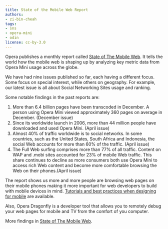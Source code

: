 ```yaml
---
title: State of the Mobile Web Report
authors:
- zi-bin-cheah
tags:
- sns
- opera-mini
- odin
license: cc-by-3.0
---
```


<p>
Opera publishes a monthly report called <a href="http://www.opera.com/smw/">State of The Mobile Web</a>. It tells the world how the mobile web is shaping up by analyzing key metric data from Opera Mini usage across the globe.
</p>
<p>
We have had nine issues published so far, each having a different focus. Some focus on special interest, while others on geography. For example, our latest issue is all about Social Networking Sites usage and ranking.
</p>
<p>
Some notable findings in the past reports are:

<ol>
<li>More than 6.4 billion pages have been transcoded in December. A person using Opera Mini viewed approximately 360 pages on average in December. (December issue)
</li>
<li>
Since its worldwide launch in 2006, more than 44 million people have downloaded and used Opera Mini. (April issue)
</li>
<li>
Almost 40% of traffic worldwide is to social networks. In some countries, such as the United States, South Africa and Indonesia, the social Web accounts for more than 60% of the traffic. (April issue)
</li>
<li>
The Full Web surfing comprises more than 77% of all traffic. Content on <span abbr="Wireless Application Protocol">WAP</span> and .mobi sites accounted for 23% of mobile Web traffic. This share continues to decline as more consumers both use Opera Mini to access rich Web content and become more comfortable browsing the Web on their phones.(April issue)
</li>
</ol><ol>
</ol></p>
<p>
The report shows us more and more people are browsing web pages on their mobile phones making it more important for web developers to build with mobile devices in mind. <a href="https://dev.opera.com/articles/mobile/">Tutorials and best practices when designing for mobile</a> are available.
</p>
<p>
Also, Opera Dragonfly is a developer tool that allows you to remotely debug your web pages for mobile and TV from the comfort of you computer.
</p>
<p>
More findings in <a href="http://www.opera.com/smw/">State of The Mobile Web</a>.
</p>




